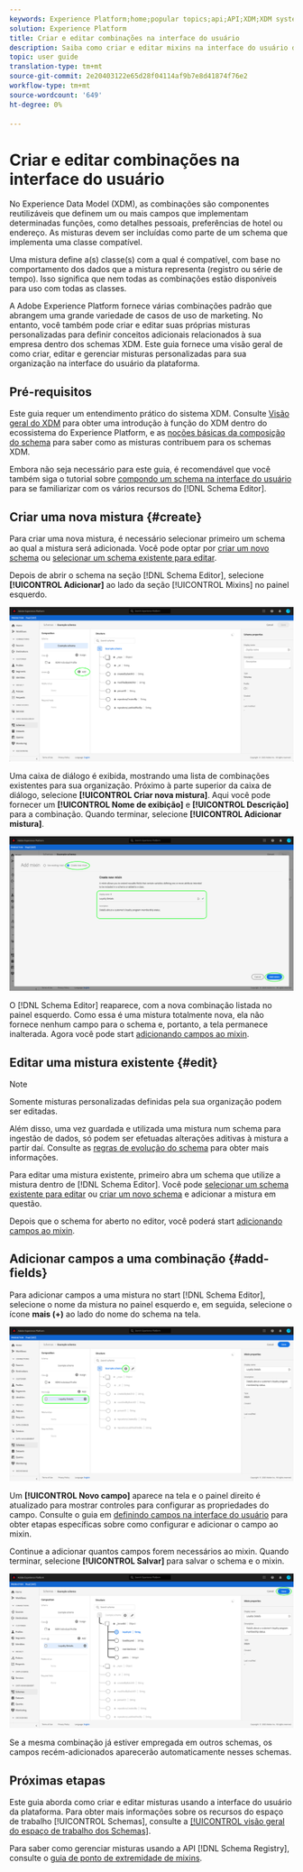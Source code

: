 ```yaml
---
keywords: Experience Platform;home;popular topics;api;API;XDM;XDM system;experience data model;data model;ui;workspace;mixin;mixins;
solution: Experience Platform
title: Criar e editar combinações na interface do usuário
description: Saiba como criar e editar mixins na interface do usuário do Experience Platform.
topic: user guide
translation-type: tm+mt
source-git-commit: 2e20403122e65d28f04114af9b7e8d41874f76e2
workflow-type: tm+mt
source-wordcount: '649'
ht-degree: 0%

---
```



# Criar e editar combinações na interface do usuário

No Experience Data Model (XDM), as combinações são componentes reutilizáveis que definem um ou mais campos que implementam determinadas funções, como detalhes pessoais, preferências de hotel ou endereço. As misturas devem ser incluídas como parte de um schema que implementa uma classe compatível.

Uma mistura define a(s) classe(s) com a qual é compatível, com base no comportamento dos dados que a mistura representa (registro ou série de tempo). Isso significa que nem todas as combinações estão disponíveis para uso com todas as classes.

A Adobe Experience Platform fornece várias combinações padrão que abrangem uma grande variedade de casos de uso de marketing. No entanto, você também pode criar e editar suas próprias misturas personalizadas para definir conceitos adicionais relacionados à sua empresa dentro dos schemas XDM. Este guia fornece uma visão geral de como criar, editar e gerenciar misturas personalizadas para sua organização na interface do usuário da plataforma.

## Pré-requisitos

Este guia requer um entendimento prático do sistema XDM. Consulte [Visão geral do XDM](../../home.md) para obter uma introdução à função do XDM dentro do ecossistema do Experience Platform, e as [noções básicas da composição do schema](../../schema/composition.md) para saber como as misturas contribuem para os schemas XDM.

Embora não seja necessário para este guia, é recomendável que você também siga o tutorial sobre [compondo um schema na interface do usuário](../../tutorials/create-schema-ui.md) para se familiarizar com os vários recursos do [!DNL Schema Editor].

## Criar uma nova mistura {#create}

Para criar uma nova mistura, é necessário selecionar primeiro um schema ao qual a mistura será adicionada. Você pode optar por [criar um novo schema](./schemas.md#create) ou [selecionar um schema existente para editar](./schemas.md#edit).

Depois de abrir o schema na seção [!DNL Schema Editor], selecione **[!UICONTROL Adicionar]** ao lado da seção [!UICONTROL Mixins] no painel esquerdo.

![](../../images/ui/resources/mixins/add-mixin-button.png)

Uma caixa de diálogo é exibida, mostrando uma lista de combinações existentes para sua organização. Próximo à parte superior da caixa de diálogo, selecione **[!UICONTROL Criar nova mistura]**. Aqui você pode fornecer um **[!UICONTROL Nome de exibição]** e **[!UICONTROL Descrição]** para a combinação. Quando terminar, selecione **[!UICONTROL Adicionar mistura]**.

![](../../images/ui/resources/mixins/create-mixin.png)

O [!DNL Schema Editor] reaparece, com a nova combinação listada no painel esquerdo. Como essa é uma mistura totalmente nova, ela não fornece nenhum campo para o schema e, portanto, a tela permanece inalterada. Agora você pode start [adicionando campos ao mixin](#add-fields).

## Editar uma mistura existente {#edit}

>[!NOTE]
>
>Somente misturas personalizadas definidas pela sua organização podem ser editadas.
>
>Além disso, uma vez guardada e utilizada uma mistura num schema para ingestão de dados, só podem ser efetuadas alterações aditivas à mistura a partir daí. Consulte as [regras de evolução do schema](../../schema/composition.md#evolution) para obter mais informações.

Para editar uma mistura existente, primeiro abra um schema que utilize a mistura dentro de [!DNL Schema Editor]. Você pode [selecionar um schema existente para editar](./schemas.md#edit) ou [criar um novo schema](./schemas.md#create) e adicionar a mistura em questão.

Depois que o schema for aberto no editor, você poderá start [adicionando campos ao mixin](#add-fields).

## Adicionar campos a uma combinação {#add-fields}

Para adicionar campos a uma mistura no start [!DNL Schema Editor], selecione o nome da mistura no painel esquerdo e, em seguida, selecione o ícone **mais (+)** ao lado do nome do schema na tela.

![](../../images/ui/resources/mixins/add-field-button.png)

Um **[!UICONTROL Novo campo]** aparece na tela e o painel direito é atualizado para mostrar controles para configurar as propriedades do campo. Consulte o guia em [definindo campos na interface do usuário](../fields/overview.md#define) para obter etapas específicas sobre como configurar e adicionar o campo ao mixin.

Continue a adicionar quantos campos forem necessários ao mixin. Quando terminar, selecione **[!UICONTROL Salvar]** para salvar o schema e o mixin.

![](../../images/ui/resources/mixins/complete-mixin.png)

Se a mesma combinação já estiver empregada em outros schemas, os campos recém-adicionados aparecerão automaticamente nesses schemas.

## Próximas etapas

Este guia aborda como criar e editar misturas usando a interface do usuário da plataforma. Para obter mais informações sobre os recursos do espaço de trabalho [!UICONTROL Schemas], consulte a [[!UICONTROL visão geral do espaço de trabalho dos Schemas]](../overview.md).

Para saber como gerenciar misturas usando a API [!DNL Schema Registry], consulte o [guia de ponto de extremidade de mixins](../../api/mixins.md).